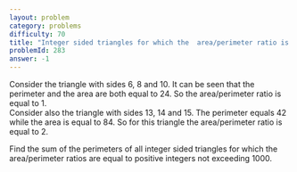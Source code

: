 ```yaml
---
layout: problem
category: problems
difficulty: 70
title: "Integer sided triangles for which the  area/perimeter ratio is integral"
problemId: 283
answer: -1
---
```

 Consider the triangle with sides 6, 8 and 10. It can be seen that the perimeter and the area are both equal to 24. So the area/perimeter ratio is equal to 1.  
 Consider also the triangle with sides 13, 14 and 15. The perimeter equals 42 while the area is equal to 84. So for this triangle the area/perimeter ratio is equal to 2.

 Find the sum of the perimeters of all integer sided triangles for which the area/perimeter ratios are equal to positive integers not exceeding 1000.